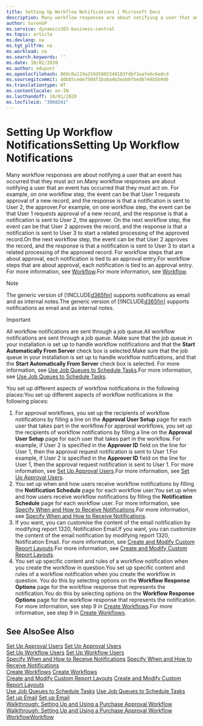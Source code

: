 ```yaml
---
title: Setting Up Workflow Notifications | Microsoft Docs
description: Many workflow responses are about notifying a user that an event has occurred that they must act on. For example, on one workflow step, the event can be that User 1 requests approval of a new record, and the response is that a notification is sent to User 2, the approver. On the next workflow step, the event can be that User 2 approves the record, and the response is that a notification is sent to User 3 to start a related processing of the approved record. For workflow steps that are about approval, each notification is tied to an approval entry.
author: SorenGP
ms.service: dynamics365-business-central
ms.topic: article
ms.devlang: na
ms.tgt_pltfrm: na
ms.workload: na
ms.search.keywords: ''
ms.date: 10/01/2020
ms.author: edupont
ms.openlocfilehash: 869c0a119a259d5905349103fdbf3aafe6c6edcd
ms.sourcegitcommit: ddbb5cede750df1baba4b3eab8fbed6744b5b9d6
ms.translationtype: HT
ms.contentlocale: en-IN
ms.lasthandoff: 10/01/2020
ms.locfileid: "3960241"
---
```

# <a name="setting-up-workflow-notifications"></a><span data-ttu-id="1acdc-106">Setting Up Workflow Notifications</span><span class="sxs-lookup"><span data-stu-id="1acdc-106">Setting Up Workflow Notifications</span></span>
<span data-ttu-id="1acdc-107">Many workflow responses are about notifying a user that an event has occurred that they must act on.</span><span class="sxs-lookup"><span data-stu-id="1acdc-107">Many workflow responses are about notifying a user that an event has occurred that they must act on.</span></span> <span data-ttu-id="1acdc-108">For example, on one workflow step, the event can be that User 1 requests approval of a new record, and the response is that a notification is sent to User 2, the approver.</span><span class="sxs-lookup"><span data-stu-id="1acdc-108">For example, on one workflow step, the event can be that User 1 requests approval of a new record, and the response is that a notification is sent to User 2, the approver.</span></span> <span data-ttu-id="1acdc-109">On the next workflow step, the event can be that User 2 approves the record, and the response is that a notification is sent to User 3 to start a related processing of the approved record.</span><span class="sxs-lookup"><span data-stu-id="1acdc-109">On the next workflow step, the event can be that User 2 approves the record, and the response is that a notification is sent to User 3 to start a related processing of the approved record.</span></span> <span data-ttu-id="1acdc-110">For workflow steps that are about approval, each notification is tied to an approval entry.</span><span class="sxs-lookup"><span data-stu-id="1acdc-110">For workflow steps that are about approval, each notification is tied to an approval entry.</span></span> <span data-ttu-id="1acdc-111">For more information, see [Workflow](across-workflow.md).</span><span class="sxs-lookup"><span data-stu-id="1acdc-111">For more information, see [Workflow](across-workflow.md).</span></span>  

> [!NOTE]  
>  <span data-ttu-id="1acdc-112">The generic version of [!INCLUDE[d365fin](includes/d365fin_md.md)] supports notifications as email and as internal notes.</span><span class="sxs-lookup"><span data-stu-id="1acdc-112">The generic version of [!INCLUDE[d365fin](includes/d365fin_md.md)] supports notifications as email and as internal notes.</span></span>  

> [!IMPORTANT]  
>  <span data-ttu-id="1acdc-113">All workflow notifications are sent through a job queue.</span><span class="sxs-lookup"><span data-stu-id="1acdc-113">All workflow notifications are sent through a job queue.</span></span> <span data-ttu-id="1acdc-114">Make sure that the job queue in your installation is set up to handle workflow notifications and that the **Start Automatically From Server** check box is selected.</span><span class="sxs-lookup"><span data-stu-id="1acdc-114">Make sure that the job queue in your installation is set up to handle workflow notifications, and that the **Start Automatically From Server** check box is selected.</span></span> <span data-ttu-id="1acdc-115">For more information, see [Use Job Queues to Schedule Tasks](admin-job-queues-schedule-tasks.md).</span><span class="sxs-lookup"><span data-stu-id="1acdc-115">For more information, see [Use Job Queues to Schedule Tasks](admin-job-queues-schedule-tasks.md).</span></span>

<span data-ttu-id="1acdc-116">You set up different aspects of workflow notifications in the following places:</span><span class="sxs-lookup"><span data-stu-id="1acdc-116">You set up different aspects of workflow notifications in the following places:</span></span>  

1.  <span data-ttu-id="1acdc-117">For approval workflows, you set up the recipients of workflow notifications by filling a line on the **Approval User Setup** page for each user that takes part in the workflow.</span><span class="sxs-lookup"><span data-stu-id="1acdc-117">For approval workflows, you set up the recipients of workflow notifications by filling a line on the **Approval User Setup** page for each user that takes part in the workflow.</span></span> <span data-ttu-id="1acdc-118">For example, if User 2 is specified in the **Approver ID** field on the line for User 1, then the approval request notification is sent to User 1.</span><span class="sxs-lookup"><span data-stu-id="1acdc-118">For example, if User 2 is specified in the **Approver ID** field on the line for User 1, then the approval request notification is sent to User 1.</span></span> <span data-ttu-id="1acdc-119">For more information, see [Set Up Approval Users](across-how-to-set-up-approval-users.md).</span><span class="sxs-lookup"><span data-stu-id="1acdc-119">For more information, see [Set Up Approval Users](across-how-to-set-up-approval-users.md).</span></span>  
2.  <span data-ttu-id="1acdc-120">You set up when and how users receive workflow notifications by filling the **Notification Schedule** page for each workflow user.</span><span class="sxs-lookup"><span data-stu-id="1acdc-120">You set up when and how users receive workflow notifications by filling the **Notification Schedule** page for each workflow user.</span></span> <span data-ttu-id="1acdc-121">For more information, see [Specify When and How to Receive Notifications](across-how-to-specify-when-and-how-to-receive-notifications.md).</span><span class="sxs-lookup"><span data-stu-id="1acdc-121">For more information, see [Specify When and How to Receive Notifications](across-how-to-specify-when-and-how-to-receive-notifications.md).</span></span>  
3.  <span data-ttu-id="1acdc-122">If you want, you can customise the content of the email notification by modifying report 1320, Notification Email.</span><span class="sxs-lookup"><span data-stu-id="1acdc-122">If you want, you can customize the content of the email notification by modifying report 1320, Notification Email.</span></span> <span data-ttu-id="1acdc-123">For more information, see [Create and Modify Custom Report Layouts](ui-how-create-custom-report-layout.md).</span><span class="sxs-lookup"><span data-stu-id="1acdc-123">For more information, see [Create and Modify Custom Report Layouts](ui-how-create-custom-report-layout.md).</span></span>  
4.  <span data-ttu-id="1acdc-124">You set up specific content and rules of a workflow notification when you create the workflow in question.</span><span class="sxs-lookup"><span data-stu-id="1acdc-124">You set up specific content and rules of a workflow notification when you create the workflow in question.</span></span> <span data-ttu-id="1acdc-125">You do this by selecting options on the **Workflow Response Options** page for the workflow response that represents the notification.</span><span class="sxs-lookup"><span data-stu-id="1acdc-125">You do this by selecting options on the **Workflow Response Options** page for the workflow response that represents the notification.</span></span> <span data-ttu-id="1acdc-126">For more information, see step 9 in [Create Workflows](across-how-to-create-workflows.md).</span><span class="sxs-lookup"><span data-stu-id="1acdc-126">For more information, see step 9 in [Create Workflows](across-how-to-create-workflows.md).</span></span>  

## <a name="see-also"></a><span data-ttu-id="1acdc-127">See Also</span><span class="sxs-lookup"><span data-stu-id="1acdc-127">See Also</span></span>  
 <span data-ttu-id="1acdc-128">[Set Up Approval Users](across-how-to-set-up-approval-users.md) </span><span class="sxs-lookup"><span data-stu-id="1acdc-128">[Set Up Approval Users](across-how-to-set-up-approval-users.md) </span></span>  
 <span data-ttu-id="1acdc-129">[Set Up Workflow Users](across-how-to-set-up-workflow-users.md) </span><span class="sxs-lookup"><span data-stu-id="1acdc-129">[Set Up Workflow Users](across-how-to-set-up-workflow-users.md) </span></span>  
 <span data-ttu-id="1acdc-130">[Specify When and How to Receive Notifications](across-how-to-specify-when-and-how-to-receive-notifications.md) </span><span class="sxs-lookup"><span data-stu-id="1acdc-130">[Specify When and How to Receive Notifications](across-how-to-specify-when-and-how-to-receive-notifications.md) </span></span>  
 <span data-ttu-id="1acdc-131">[Create Workflows](across-how-to-create-workflows.md) </span><span class="sxs-lookup"><span data-stu-id="1acdc-131">[Create Workflows](across-how-to-create-workflows.md) </span></span>  
 <span data-ttu-id="1acdc-132">[Create and Modify Custom Report Layouts](ui-how-create-custom-report-layout.md) </span><span class="sxs-lookup"><span data-stu-id="1acdc-132">[Create and Modify Custom Report Layouts](ui-how-create-custom-report-layout.md) </span></span>  
 <span data-ttu-id="1acdc-133">[Use Job Queues to Schedule Tasks](admin-job-queues-schedule-tasks.md) </span><span class="sxs-lookup"><span data-stu-id="1acdc-133">[Use Job Queues to Schedule Tasks](admin-job-queues-schedule-tasks.md) </span></span>  
 <span data-ttu-id="1acdc-134">[Set up Email](admin-how-setup-email.md) </span><span class="sxs-lookup"><span data-stu-id="1acdc-134">[Set up Email](admin-how-setup-email.md) </span></span>  
 <span data-ttu-id="1acdc-135">[Walkthrough: Setting Up and Using a Purchase Approval Workflow](walkthrough-setting-up-and-using-a-purchase-approval-workflow.md) </span><span class="sxs-lookup"><span data-stu-id="1acdc-135">[Walkthrough: Setting Up and Using a Purchase Approval Workflow](walkthrough-setting-up-and-using-a-purchase-approval-workflow.md) </span></span>  
 [<span data-ttu-id="1acdc-136">Workflow</span><span class="sxs-lookup"><span data-stu-id="1acdc-136">Workflow</span></span>](across-workflow.md)   
